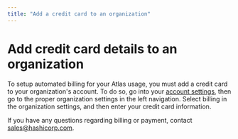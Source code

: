 ```yaml
---
title: "Add a credit card to an organization"
---
```


# Add credit card details to an organization

To setup automated billing for your Atlas usage, you must add a credit card to your organization's account. To do so, go into your [account settings](https://atlas.hashicorp.com/settings), then go to the proper organization settings in the left navigation. Select billing in the organization settings, and then enter your credit card information.

If you have any questions regarding billing or payment, contact sales@hashicorp.com.

